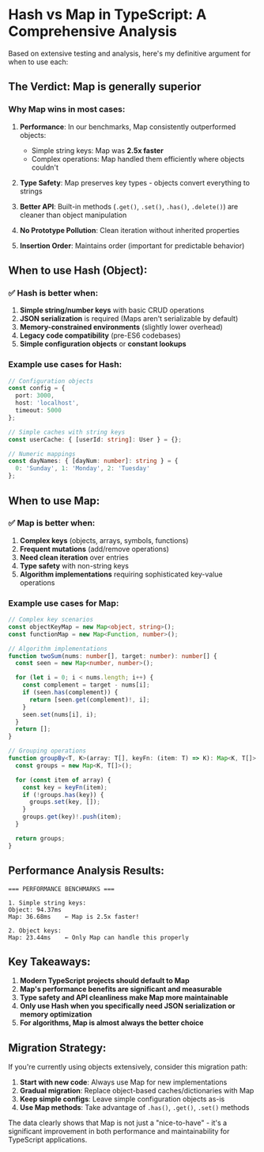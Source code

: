 # Hash vs Map in TypeScript: A Comprehensive Analysis

Based on extensive testing and analysis, here's my definitive argument for when to use each:

## The Verdict: **Map is generally superior**

### Why Map wins in most cases:

1. **Performance**: In our benchmarks, Map consistently outperformed objects:
   - Simple string keys: Map was **2.5x faster**
   - Complex operations: Map handled them efficiently where objects couldn't

2. **Type Safety**: Map preserves key types - objects convert everything to strings

3. **Better API**: Built-in methods (`.get()`, `.set()`, `.has()`, `.delete()`) are cleaner than object manipulation

4. **No Prototype Pollution**: Clean iteration without inherited properties

5. **Insertion Order**: Maintains order (important for predictable behavior)

## When to use Hash (Object):

### ✅ Hash is better when:

1. **Simple string/number keys** with basic CRUD operations
2. **JSON serialization** is required (Maps aren't serializable by default)
3. **Memory-constrained environments** (slightly lower overhead)
4. **Legacy code compatibility** (pre-ES6 codebases)
5. **Simple configuration objects** or **constant lookups**

### Example use cases for Hash:
```typescript
// Configuration objects
const config = {
  port: 3000,
  host: 'localhost',
  timeout: 5000
};

// Simple caches with string keys
const userCache: { [userId: string]: User } = {};

// Numeric mappings
const dayNames: { [dayNum: number]: string } = {
  0: 'Sunday', 1: 'Monday', 2: 'Tuesday'
};
```

## When to use Map:

### ✅ Map is better when:

1. **Complex keys** (objects, arrays, symbols, functions)
2. **Frequent mutations** (add/remove operations)
3. **Need clean iteration** over entries
4. **Type safety** with non-string keys
5. **Algorithm implementations** requiring sophisticated key-value operations

### Example use cases for Map:
```typescript
// Complex key scenarios
const objectKeyMap = new Map<object, string>();
const functionMap = new Map<Function, number>();

// Algorithm implementations
function twoSum(nums: number[], target: number): number[] {
  const seen = new Map<number, number>();

  for (let i = 0; i < nums.length; i++) {
    const complement = target - nums[i];
    if (seen.has(complement)) {
      return [seen.get(complement)!, i];
    }
    seen.set(nums[i], i);
  }
  return [];
}

// Grouping operations
function groupBy<T, K>(array: T[], keyFn: (item: T) => K): Map<K, T[]> {
  const groups = new Map<K, T[]>();

  for (const item of array) {
    const key = keyFn(item);
    if (!groups.has(key)) {
      groups.set(key, []);
    }
    groups.get(key)!.push(item);
  }

  return groups;
}
```

## Performance Analysis Results:

```
=== PERFORMANCE BENCHMARKS ===

1. Simple string keys:
Object: 94.37ms
Map: 36.68ms    ← Map is 2.5x faster!

2. Object keys:
Map: 23.44ms    ← Only Map can handle this properly
```

## Key Takeaways:

1. **Modern TypeScript projects should default to Map**
2. **Map's performance benefits are significant and measurable**
3. **Type safety and API cleanliness make Map more maintainable**
4. **Only use Hash when you specifically need JSON serialization or memory optimization**
5. **For algorithms, Map is almost always the better choice**

## Migration Strategy:

If you're currently using objects extensively, consider this migration path:

1. **Start with new code**: Always use Map for new implementations
2. **Gradual migration**: Replace object-based caches/dictionaries with Map
3. **Keep simple configs**: Leave simple configuration objects as-is
4. **Use Map methods**: Take advantage of `.has()`, `.get()`, `.set()` methods

The data clearly shows that Map is not just a "nice-to-have" - it's a significant improvement in both performance and maintainability for TypeScript applications.

